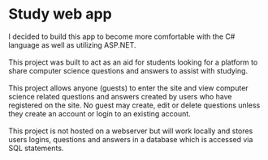 # Study web app
I decided to build this app to become more comfortable with the C# language as well as utilizing ASP.NET. <br /> <br />
This project was built to act as an aid for students looking for a platform to share computer science questions and answers to assist with studying. <br /><br />
This project allows anyone (guests) to enter the site and view computer science related questions and answers created by users who have registered on the site. No guest may create, edit or delete questions unless they create an account or login to an existing account. <br /><br />
This project is not hosted on a webserver but will work locally and stores users logins, questions and answers in a database which is accessed via SQL statements.
